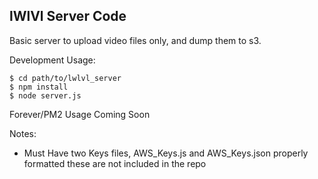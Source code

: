 lWlVl Server Code
-----------------

Basic server to upload video files only, and dump them to s3. 

Development Usage:

```
$ cd path/to/lwlvl_server
$ npm install
$ node server.js

```

Forever/PM2 Usage Coming Soon


Notes:
 - Must Have two Keys files, AWS_Keys.js and AWS_Keys.json properly formatted these are not included in the repo
 
